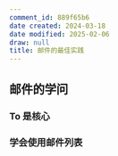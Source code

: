 ```yaml
---
comment_id: 889f65b6
date created: 2024-03-18
date modified: 2025-02-06
draw: null
title: 邮件的最佳实践
---
```

<!-- more -->

## 邮件的学问

### To 是核心

### 学会使用邮件列表
